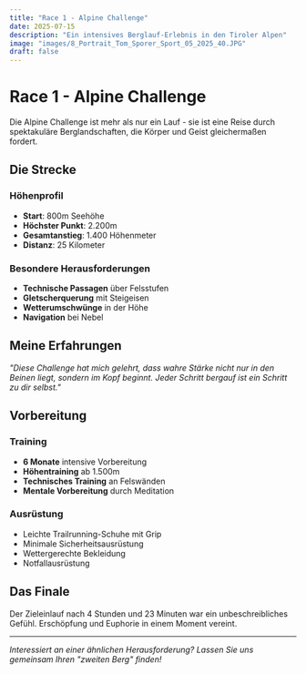 ```yaml
---
title: "Race 1 - Alpine Challenge"
date: 2025-07-15
description: "Ein intensives Berglauf-Erlebnis in den Tiroler Alpen"
image: "images/8_Portrait_Tom_Sporer_Sport_05_2025_40.JPG"
draft: false
---
```


# Race 1 - Alpine Challenge

Die Alpine Challenge ist mehr als nur ein Lauf - sie ist eine Reise durch spektakuläre Berglandschaften, die Körper und Geist gleichermaßen fordert.

## Die Strecke

### Höhenprofil
- **Start**: 800m Seehöhe
- **Höchster Punkt**: 2.200m
- **Gesamtanstieg**: 1.400 Höhenmeter
- **Distanz**: 25 Kilometer

### Besondere Herausforderungen
- **Technische Passagen** über Felsstufen
- **Gletscherquerung** mit Steigeisen
- **Wetterumschwünge** in der Höhe
- **Navigation** bei Nebel

## Meine Erfahrungen

*"Diese Challenge hat mich gelehrt, dass wahre Stärke nicht nur in den Beinen liegt, sondern im Kopf beginnt. Jeder Schritt bergauf ist ein Schritt zu dir selbst."*

## Vorbereitung

### Training
- **6 Monate** intensive Vorbereitung
- **Höhentraining** ab 1.500m
- **Technisches Training** an Felswänden
- **Mentale Vorbereitung** durch Meditation

### Ausrüstung
- Leichte Trailrunning-Schuhe mit Grip
- Minimale Sicherheitsausrüstung
- Wettergerechte Bekleidung
- Notfallausrüstung

## Das Finale

Der Zieleinlauf nach 4 Stunden und 23 Minuten war ein unbeschreibliches Gefühl. Erschöpfung und Euphorie in einem Moment vereint.

---

*Interessiert an einer ähnlichen Herausforderung? Lassen Sie uns gemeinsam Ihren "zweiten Berg" finden!*
